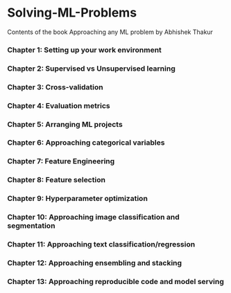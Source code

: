 # Solving-ML-Problems
Contents of the book Approaching any ML problem by Abhishek Thakur

### Chapter 1: Setting up your work environment
### Chapter 2: Supervised vs Unsupervised learning
### Chapter 3: Cross-validation
### Chapter 4: Evaluation metrics
### Chapter 5: Arranging ML projects
### Chapter 6: Approaching categorical variables
### Chapter 7: Feature Engineering
### Chapter 8: Feature selection
### Chapter 9: Hyperparameter optimization
### Chapter 10: Approaching image classification and segmentation
### Chapter 11: Approaching text classification/regression
### Chapter 12: Approaching ensembling and stacking
### Chapter 13: Approaching reproducible code and model serving
